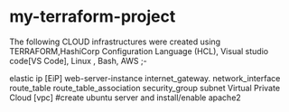 # my-terraform-project

The following CLOUD infrastructures were created using TERRAFORM,HashiCorp Configuration Language (HCL), Visual studio code[VS Code], Linux , Bash, AWS ;-

elastic ip [EiP]
web-server-instance
internet_gateway.
network_interface
route_table
route_table_association
security_group
subnet
Virtual Private Cloud [vpc]
#create ubuntu server and install/enable apache2
